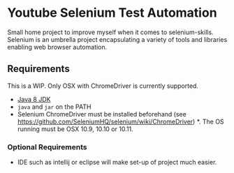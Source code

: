 Youtube Selenium Test Automation
========
Small home project to improve myself when it comes to selenium-skills.
Selenium is an umbrella project encapsulating a variety of tools and
libraries enabling web browser automation.

## Requirements
This is a WIP. Only OSX with ChromeDriver is currently supported.
* [Java 8 JDK](http://www.oracle.com/technetwork/java/javase/downloads/index.html)
* `java` and `jar` on the PATH
* Selenium ChromeDriver must be installed beforehand (see https://github.com/SeleniumHQ/selenium/wiki/ChromeDriver)
*. The OS running must be OSX 10.9, 10.10 or 10.11.


### Optional Requirements
* IDE such as intellij or eclipse will make set-up of project much easier.
